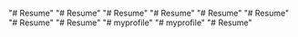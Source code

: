 "# Resume" 
"# Resume" 
"# Resume" 
"# Resume" 
"# Resume" 
"# Resume" 
"# Resume" 
"# Resume" 
"# myprofile" 
"# myprofile" 
"# Resume" 
